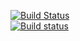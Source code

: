 [![Build Status](https://travis-ci.org/ILLLIGION/BTree.svg?branch=master)](https://travis-ci.org/ILLLIGION/BTree)  
[![Build status](https://ci.appveyor.com/api/projects/status/0ecmc8144q93guci?svg=true)](https://ci.appveyor.com/project/ILLLIGION/btree)
